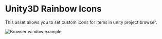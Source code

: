 # Unity3D Rainbow Icons

This asset allows you to set custom icons for items in unity project browser.

![Browser window example](https://raw.githubusercontent.com/PhannGor/phanngor.github.io/master/RainbowItems/preview_two_columns.jpg)
